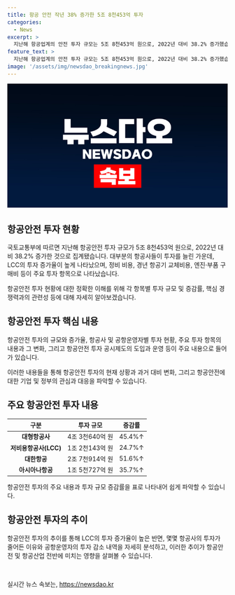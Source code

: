 ```yaml
---
title: 항공 안전 작년 38% 증가한 5조 8천453억 투자
categories:
  - News
excerpt: >
  지난해 항공업계의 안전 투자 규모는 5조 8천453억 원으로, 2022년 대비 38.2% 증가했습니다. 국토교통부가 공개한 자료에 따르면 대부분의 항공사가 투자를 증가시켰으며, 대형항공사와 LCC의 투자 규모도 크게 늘었습니다. 한편, 일부 항공사의 경우 투자가 줄어든 점도 있었습니다. 이러한 추이는 항공안전 투자 공시제도의 도입으로 안전 투자가 지속적으로 증가하고 있다는 점을 확인시켰습니다.
feature_text: >
  지난해 항공업계의 안전 투자 규모는 5조 8천453억 원으로, 2022년 대비 38.2% 증가했습니다. 국토교통부가 공개한 자료에 따르면 대부분의 항공사가 투자를 증가시켰으며, 대형항공사와 LCC의 투자 규모도 크게 늘었습니다. 한편, 일부 항공사의 경우 투자가 줄어든 점도 있었습니다. 이러한 추이는 항공안전 투자 공시제도의 도입으로 안전 투자가 지속적으로 증가하고 있다는 점을 확인시켰습니다.
image: '/assets/img/newsdao_breakingnews.jpg'
---
```


<p><img src="/assets/img/newsdao_breakingnews.jpg" alt="ranknews 속보" /></p>

<h2 data-ke-size="size26">항공안전 투자 현황</h2>

<p>국토교통부에 따르면 지난해 항공안전 투자 규모가 5조 8천453억 원으로, 2022년 대비 38.2% 증가한 것으로 집계됐습니다. 대부분의 항공사들이 투자를 늘린 가운데, LCC의 투자 증가율이 높게 나타났으며, 정비 비용, 경년 항공기 교체비용, 엔진·부품 구매비 등이 주요 투자 항목으로 나타났습니다.</p>

<p data-ke-size="size16">항공안전 투자 현황에 대한 정확한 이해를 위해 각 항목별 투자 규모 및 증감률, 핵심 경쟁력과의 관련성 등에 대해 자세히 알아보겠습니다.</p>

<h2 data-ke-size="size26">항공안전 투자 핵심 내용</h2>

<p>항공안전 투자의 규모와 증가율, 항공사 및 공항운영자별 투자 현황, 주요 투자 항목의 내용과 그 변화, 그리고 항공안전 투자 공시제도의 도입과 운영 등이 주요 내용으로 들어가 있습니다.</p>

<p data-ke-size="size16">이러한 내용들을 통해 항공안전 투자의 현재 상황과 과거 대비 변화, 그리고 항공안전에 대한 기업 및 정부의 관심과 대응을 파악할 수 있습니다.</p>

<h2 data-ke-size="size26">주요 항공안전 투자 내용</h2>

<table>
    <thead>
        <tr>
            <th style="text-align: center;">구분</th>
            <th style="text-align: center;">투자 규모</th>
            <th style="text-align: center;">증감률</th>
        </tr>
    </thead>
    <tbody>
        <tr>
            <td style="text-align: center;"><b>대형항공사</b></td>
            <td style="text-align: center;">4조 3천640억 원</td>
            <td style="text-align: center;">45.4%↑</td>
        </tr>
        <tr>
            <td style="text-align: center;"><b>저비용항공사(LCC)</b></td>
            <td style="text-align: center;">1조 2천143억 원</td>
            <td style="text-align: center;">24.7%↑</td>
        </tr>
        <tr>
            <td style="text-align: center;"><b>대한항공</b></td>
            <td style="text-align: center;">2조 7천914억 원</td>
            <td style="text-align: center;">51.6%↑</td>
        </tr>
        <tr>
            <td style="text-align: center;"><b>아시아나항공</b></td>
            <td style="text-align: center;">1조 5천727억 원</td>
            <td style="text-align: center;">35.7%↑</td>
        </tr>
    </tbody>
</table>

<p data-ke-size="size16">항공안전 투자의 주요 내용과 투자 규모 증감률을 표로 나타내어 쉽게 파악할 수 있습니다.</p>

<h2 data-ke-size="size26">항공안전 투자의 추이</h2>

<p>항공안전 투자의 추이를 통해 LCC의 투자 증가율이 높은 반면, 몇몇 항공사의 투자가 줄어든 이유와 공항운영자의 투자 감소 내역을 자세히 분석하고, 이러한 추이가 항공안전 및 항공산업 전반에 미치는 영향을 살펴볼 수 있습니다.</p>

<p data-ke-size="size16">&nbsp;</p>
실시간 뉴스 속보는, <a href="https://newsdao.kr" rel="dofollow">https://newsdao.kr</a>


